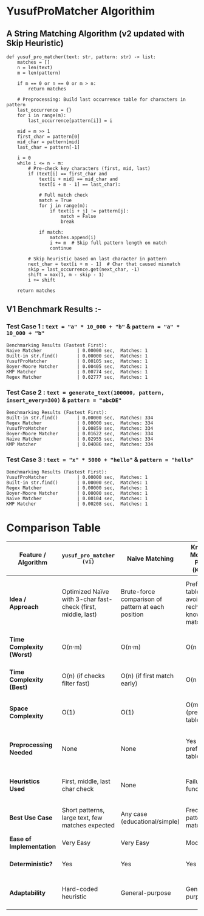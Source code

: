 # YusufProMatcher Algorithim
## A String Matching Algorithm (v2 updated with Skip Heuristic)
```
def yusuf_pro_matcher(text: str, pattern: str) -> list:
    matches = []
    n = len(text)
    m = len(pattern)
    
    if m == 0 or n == 0 or m > n:
        return matches

    # Preprocessing: Build last occurrence table for characters in pattern
    last_occurrence = {}
    for i in range(m):
        last_occurrence[pattern[i]] = i

    mid = m >> 1
    first_char = pattern[0]
    mid_char = pattern[mid]
    last_char = pattern[-1]

    i = 0
    while i <= n - m:
        # Pre-check key characters (first, mid, last)
        if (text[i] == first_char and
            text[i + mid] == mid_char and
            text[i + m - 1] == last_char):

            # Full match check
            match = True
            for j in range(m):
                if text[i + j] != pattern[j]:
                    match = False
                    break

            if match:
                matches.append(i)
                i += m  # Skip full pattern length on match
                continue

        # Skip heuristic based on last character in pattern
        next_char = text[i + m - 1]  # Char that caused mismatch
        skip = last_occurrence.get(next_char, -1)
        shift = max(1, m - skip - 1)
        i += shift

    return matches
```
## V1 Benchmark Results :-
### Test Case 1 : `text = "a" * 10_000 + "b"` & `pattern = "a" * 10_000 + "b"` 
```
Benchmarking Results (Fastest First):
Naive Matcher             | 0.00000 sec,  Matches: 1
Built-in str.find()       | 0.00000 sec,  Matches: 1
YusufProMatcher           | 0.00105 sec,  Matches: 1
Boyer-Moore Matcher       | 0.00405 sec,  Matches: 1
KMP Matcher               | 0.00774 sec,  Matches: 1
Regex Matcher             | 0.02777 sec,  Matches: 1
```
### Test Case 2 : `text = generate_text(100000, pattern, insert_every=300)` & `pattern = "abcDE"` 
```
Benchmarking Results (Fastest First):
Built-in str.find()       | 0.00000 sec,  Matches: 334
Regex Matcher             | 0.00000 sec,  Matches: 334
YusufProMatcher           | 0.00859 sec,  Matches: 334
Boyer-Moore Matcher       | 0.01622 sec,  Matches: 334
Naive Matcher             | 0.02955 sec,  Matches: 334
KMP Matcher               | 0.04086 sec,  Matches: 334
```
### Test Case 3 : `text = "x" * 5000 + "hello"` & `pattern = "hello"` 
```
Benchmarking Results (Fastest First):
YusufProMatcher           | 0.00000 sec,  Matches: 1
Built-in str.find()       | 0.00000 sec,  Matches: 1
Regex Matcher             | 0.00000 sec,  Matches: 1
Boyer-Moore Matcher       | 0.00000 sec,  Matches: 1
Naive Matcher             | 0.00104 sec,  Matches: 1
KMP Matcher               | 0.00208 sec,  Matches: 1
```
# Comparison Table
| Feature / Algorithm         | `yusuf_pro_matcher (v1)`                                          | **Naïve Matching**                                 | **Knuth-Morris-Pratt (KMP)**                 | **Boyer-Moore (BM)**                                  | **Rabin-Karp (RK)**                 |
| --------------------------- | ------------------------------------------------------------ | -------------------------------------------------- | -------------------------------------------- | ----------------------------------------------------- | ----------------------------------- |
| **Idea / Approach**         | Optimized Naïve with 3-char fast-check (first, middle, last) | Brute-force comparison of pattern at each position | Prefix table avoids rechecking known matches | Heuristic-based skipping (bad character, good suffix) | Hash-based comparison of substrings |
| **Time Complexity (Worst)** | O(n·m)                                                       | O(n·m)                                             | O(n + m)                                     | O(n·m) (rare, worst case)                             | O(n·m) (due to hash collisions)     |
| **Time Complexity (Best)**  | O(n) (if checks filter fast)                                 | O(n) (if first match early)                        | O(n + m)                                     | O(n/m) (when heuristics succeed)                      | O(n + m) (ideal case)               |
| **Space Complexity**        | O(1)                                                         | O(1)                                               | O(m) (prefix table)                          | O(m + alphabet size)                                  | O(1) or O(n) (depending on hash)    |
| **Preprocessing Needed**    | None                                                         | None                                               | Yes (build prefix table)                     | Yes (build bad character / suffix tables)             | Yes (compute hash of pattern)       |
| **Heuristics Used**         | First, middle, last char check                               | None                                               | Failure function                             | Bad character, good suffix                            | Hashing                             |
| **Best Use Case**           | Short patterns, large text, few matches expected             | Any case (educational/simple)                      | Frequent pattern matching                    | Large alphabets, long patterns                        | Searching multiple patterns         |
| **Ease of Implementation**  | Very Easy                                                    | Very Easy                                          | Moderate                                     | Complex                                               | Moderate                            |
| **Deterministic?**          | Yes                                                          | Yes                                                | Yes                                          | Yes                                                   | No (hash collisions possible)       |
| **Adaptability**            | Hard-coded heuristic                                         | General-purpose                                    | General-purpose                              | Highly optimized for long patterns                    | Good for many patterns              |
